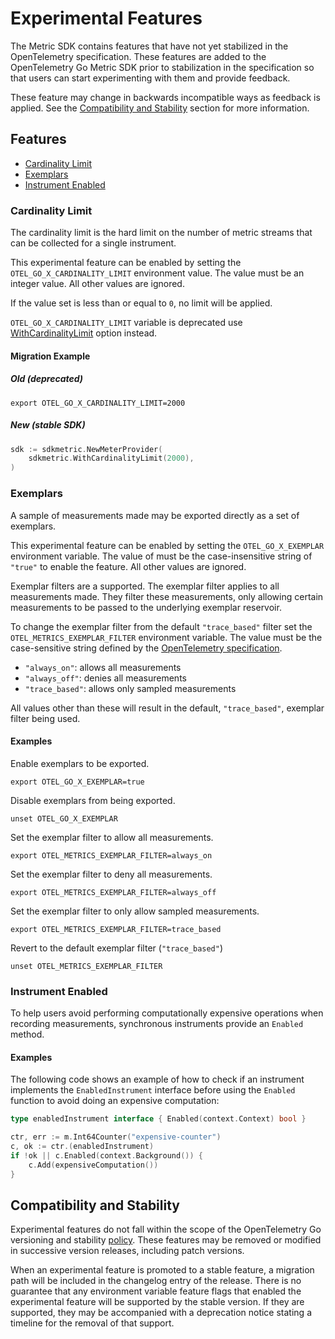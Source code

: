 # Experimental Features

The Metric SDK contains features that have not yet stabilized in the OpenTelemetry specification.
These features are added to the OpenTelemetry Go Metric SDK prior to stabilization in the specification so that users can start experimenting with them and provide feedback.

These feature may change in backwards incompatible ways as feedback is applied.
See the [Compatibility and Stability](#compatibility-and-stability) section for more information.

## Features

- [Cardinality Limit](#cardinality-limit)
- [Exemplars](#exemplars)
- [Instrument Enabled](#instrument-enabled)

### Cardinality Limit

The cardinality limit is the hard limit on the number of metric streams that can be collected for a single instrument.

This experimental feature can be enabled by setting the `OTEL_GO_X_CARDINALITY_LIMIT` environment value.
The value must be an integer value.
All other values are ignored.

If the value set is less than or equal to `0`, no limit will be applied.

`OTEL_GO_X_CARDINALITY_LIMIT` variable is deprecated use [WithCardinalityLimit](https://pkg.go.dev/go.opentelemetry.io/otel/sdk/metric#WithCardinalityLimit) option instead.

#### Migration Example

##### Old (deprecated)

```console
export OTEL_GO_X_CARDINALITY_LIMIT=2000
```

##### New (stable SDK)

```go
sdk := sdkmetric.NewMeterProvider(
    sdkmetric.WithCardinalityLimit(2000),
)
```

### Exemplars

A sample of measurements made may be exported directly as a set of exemplars.

This experimental feature can be enabled by setting the `OTEL_GO_X_EXEMPLAR` environment variable.
The value of must be the case-insensitive string of `"true"` to enable the feature.
All other values are ignored.

Exemplar filters are a supported.
The exemplar filter applies to all measurements made.
They filter these measurements, only allowing certain measurements to be passed to the underlying exemplar reservoir.

To change the exemplar filter from the default `"trace_based"` filter set the `OTEL_METRICS_EXEMPLAR_FILTER` environment variable.
The value must be the case-sensitive string defined by the [OpenTelemetry specification].

- `"always_on"`: allows all measurements
- `"always_off"`: denies all measurements
- `"trace_based"`: allows only sampled measurements

All values other than these will result in the default, `"trace_based"`, exemplar filter being used.

[OpenTelemetry specification]: https://github.com/open-telemetry/opentelemetry-specification/blob/a6ca2fd484c9e76fe1d8e1c79c99f08f4745b5ee/specification/configuration/sdk-environment-variables.md#exemplar

#### Examples

Enable exemplars to be exported.

```console
export OTEL_GO_X_EXEMPLAR=true
```

Disable exemplars from being exported.

```console
unset OTEL_GO_X_EXEMPLAR
```

Set the exemplar filter to allow all measurements.

```console
export OTEL_METRICS_EXEMPLAR_FILTER=always_on
```

Set the exemplar filter to deny all measurements.

```console
export OTEL_METRICS_EXEMPLAR_FILTER=always_off
```

Set the exemplar filter to only allow sampled measurements.

```console
export OTEL_METRICS_EXEMPLAR_FILTER=trace_based
```

Revert to the default exemplar filter (`"trace_based"`)

```console
unset OTEL_METRICS_EXEMPLAR_FILTER
```

### Instrument Enabled

To help users avoid performing computationally expensive operations when recording measurements, synchronous instruments provide an `Enabled` method.

#### Examples

The following code shows an example of how to check if an instrument implements the `EnabledInstrument` interface before using the `Enabled` function to avoid doing an expensive computation:

```go
type enabledInstrument interface { Enabled(context.Context) bool }

ctr, err := m.Int64Counter("expensive-counter")
c, ok := ctr.(enabledInstrument)
if !ok || c.Enabled(context.Background()) {
    c.Add(expensiveComputation())
}
```

## Compatibility and Stability

Experimental features do not fall within the scope of the OpenTelemetry Go versioning and stability [policy](../../../../VERSIONING.md).
These features may be removed or modified in successive version releases, including patch versions.

When an experimental feature is promoted to a stable feature, a migration path will be included in the changelog entry of the release.
There is no guarantee that any environment variable feature flags that enabled the experimental feature will be supported by the stable version.
If they are supported, they may be accompanied with a deprecation notice stating a timeline for the removal of that support.
